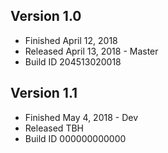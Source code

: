 ## Version 1.0
* Finished April 12, 2018
* Released April 13, 2018 - Master
* Build ID 204513020018

## Version 1.1
* Finished May 4, 2018 - Dev
* Released TBH
* Build ID 000000000000